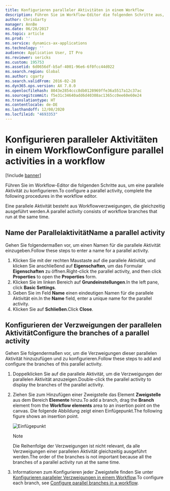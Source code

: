 ```yaml
---
title: Konfigurieren paralleler Aktivitäten in einem Workflow
description: Führen Sie im Workflow-Editor die folgenden Schritte aus, um eine parallele Aktivität zu konfigurieren.
author: ChrisGarty
manager: AnnBe
ms.date: 06/20/2017
ms.topic: article
ms.prod: ''
ms.service: dynamics-ax-applications
ms.technology: ''
audience: Application User, IT Pro
ms.reviewer: sericks
ms.custom: 195753
ms.assetid: 6d0656df-b5af-4001-96e6-6f0fcc44d022
ms.search.region: Global
ms.author: cgarty
ms.search.validFrom: 2016-02-28
ms.dyn365.ops.version: AX 7.0.0
ms.openlocfilehash: 8043e2854ccc8db0128969ffe36a5517a12c37ac
ms.sourcegitcommit: f5e31c34640add6d40308ac1365cc0ee60e60e24
ms.translationtype: HT
ms.contentlocale: de-DE
ms.lasthandoff: 12/08/2020
ms.locfileid: "4693353"
---
```

# <a name="configure-parallel-activities-in-a-workflow"></a><span data-ttu-id="6163c-103">Konfigurieren paralleler Aktivitäten in einem Workflow</span><span class="sxs-lookup"><span data-stu-id="6163c-103">Configure parallel activities in a workflow</span></span>

[!include [banner](../includes/banner.md)]

<span data-ttu-id="6163c-104">Führen Sie im Workflow-Editor die folgenden Schritte aus, um eine parallele Aktivität zu konfigurieren.</span><span class="sxs-lookup"><span data-stu-id="6163c-104">To configure a parallel activity, complete the following procedures in the workflow editor.</span></span>

<span data-ttu-id="6163c-105">Eine parallele Aktivität besteht aus Workflowverzweigungen, die gleichzeitig ausgeführt werden.</span><span class="sxs-lookup"><span data-stu-id="6163c-105">A parallel activity consists of workflow branches that run at the same time.</span></span>

## <a name="name-a-parallel-activity"></a><span data-ttu-id="6163c-106">Name der Parallelaktivität</span><span class="sxs-lookup"><span data-stu-id="6163c-106">Name a parallel activity</span></span>

<span data-ttu-id="6163c-107">Gehen Sie folgendermaßen vor, um einen Namen für die parallele Aktivität einzugeben.</span><span class="sxs-lookup"><span data-stu-id="6163c-107">Follow these steps to enter a name for a parallel activity.</span></span>

1. <span data-ttu-id="6163c-108">Klicken Sie mit der rechten Maustaste auf die parallele Aktivität, und klicken Sie anschließend auf **Eigenschaften**, um das Formular **Eigenschaften** zu öffnen.</span><span class="sxs-lookup"><span data-stu-id="6163c-108">Right-click the parallel activity, and then click **Properties** to open the **Properties** form.</span></span>
2. <span data-ttu-id="6163c-109">Klicken Sie im linken Bereich auf **Grundeinstellungen**.</span><span class="sxs-lookup"><span data-stu-id="6163c-109">In the left pane, click **Basic Settings**.</span></span>
3. <span data-ttu-id="6163c-110">Geben Sie im Feld **Name** einen eindeutigen Namen für die parallele Aktivität ein.</span><span class="sxs-lookup"><span data-stu-id="6163c-110">In the **Name** field, enter a unique name for the parallel activity.</span></span>
4. <span data-ttu-id="6163c-111">Klicken Sie auf **Schließen**.</span><span class="sxs-lookup"><span data-stu-id="6163c-111">Click **Close**.</span></span>

## <a name="configure-the-branches-of-a-parallel-activity"></a><span data-ttu-id="6163c-112">Konfigurieren der Verzweigungen der parallelen Aktivität</span><span class="sxs-lookup"><span data-stu-id="6163c-112">Configure the branches of a parallel activity</span></span>

<span data-ttu-id="6163c-113">Gehen Sie folgendermaßen vor, um die Verzweigungen dieser parallelen Aktivität hinzuzufügen und zu konfigurieren.</span><span class="sxs-lookup"><span data-stu-id="6163c-113">Follow these steps to add and configure the branches of this parallel activity.</span></span>

1. <span data-ttu-id="6163c-114">Doppelklicken Sie auf die parallele Aktivität, um die Verzweigungen der parallelen Aktivität anzuzeigen.</span><span class="sxs-lookup"><span data-stu-id="6163c-114">Double-click the parallel activity to display the branches of the parallel activity.</span></span>
2. <span data-ttu-id="6163c-115">Ziehen Sie zum Hinzufügen einer Zweigstelle das Element **Zweigstelle** aus dem Bereich **Elemente** hinzu.</span><span class="sxs-lookup"><span data-stu-id="6163c-115">To add a branch, drag the **Branch** element from the **Workflow elements** area to an insertion point on the canvas.</span></span> <span data-ttu-id="6163c-116">Die folgende Abbildung zeigt einen Einfügepunkt.</span><span class="sxs-lookup"><span data-stu-id="6163c-116">The following figure shows an insertion point.</span></span>

    ![Einfügepunkt](./media/workflow_insertionpoint.gif)

    > [!NOTE]
    > <span data-ttu-id="6163c-118">Die Reihenfolge der Verzweigungen ist nicht relevant, da alle Verzweigungen einer parallelen Aktivität gleichzeitig ausgeführt werden.</span><span class="sxs-lookup"><span data-stu-id="6163c-118">The order of the branches is not important because all the branches of a parallel activity run at the same time.</span></span>

3. <span data-ttu-id="6163c-119">Informationen zum Konfigurieren jeder Zweigstelle finden Sie unter [Konfigurieren paralleler Verzweigungen in einem Workflow](configure-parallel-branch-workflow.md).</span><span class="sxs-lookup"><span data-stu-id="6163c-119">To configure each branch, see [Configure parallel branches in a workflow](configure-parallel-branch-workflow.md).</span></span>

